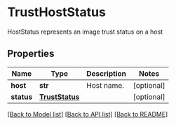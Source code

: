 # TrustHostStatus

HostStatus represents an image trust status on a host

## Properties
Name | Type | Description | Notes
------------ | ------------- | ------------- | -------------
**host** | **str** | Host name.  | [optional] 
**status** | [**TrustStatus**](TrustStatus.md) |  | [optional] 

[[Back to Model list]](../README.md#documentation-for-models) [[Back to API list]](../README.md#documentation-for-api-endpoints) [[Back to README]](../README.md)



